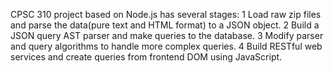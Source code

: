 CPSC 310 project based on Node.js has several stages:
1 Load raw zip files and parse the data(pure text and HTML format) to a JSON object.
2 Build a JSON query AST parser and make queries to the database.
3 Modify parser and query algorithms to handle more complex queries.
4 Build RESTful web services and create queries from frontend DOM using JavaScript.


